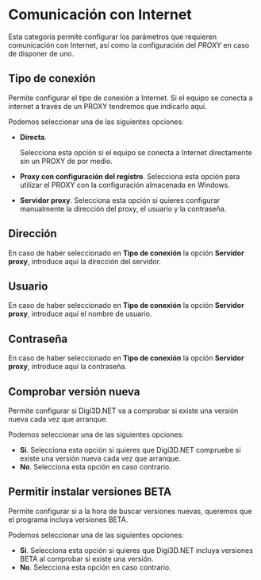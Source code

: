 # Comunicación con Internet

Esta categoría permite configurar los parámetros que requieren comunicación con Internet, así como la configuración del _PROXY_ en caso de disponer de uno.

## Tipo de conexión

Permite configurar el tipo de conexión a Internet. Si el equipo se conecta a internet a través de un PROXY tendremos que indicarlo aquí.

Podemos seleccionar una de las siguientes opciones:

* **Directa**.

  Selecciona esta opción si el equipo se conecta a Internet directamente sin un PROXY de por medio.

* **Proxy con configuración del registro**. Selecciona esta opción para utilizar el PROXY con la configuración almacenada en Windows.
* **Servidor proxy**. Selecciona esta opción si quieres configurar manualmente la dirección del proxy, el usuario y la contraseña.

## Dirección

En caso de haber seleccionado en **Tipo de conexión** la opción **Servidor proxy**, introduce aquí la dirección del servidor.

## Usuario

En caso de haber seleccionado en **Tipo de conexión** la opción **Servidor proxy**, introduce aquí el nombre de usuario.

## Contraseña

En caso de haber seleccionado en **Tipo de conexión** la opción **Servidor proxy**, introduce aquí la contraseña.

## Comprobar versión nueva

Permite configurar si Digi3D.NET va a comprobar si existe una versión nueva cada vez que arranque.

Podemos seleccionar una de las siguientes opciones:

* **Si**. Selecciona esta opción si quieres que Digi3D.NET compruebe si existe una versión nueva cada vez que arranque.
* **No**. Selecciona esta opción en caso contrario.

## Permitir instalar versiones BETA

Permite configurar si a la hora de buscar versiones nuevas, queremos que el programa incluya versiones BETA.

Podemos seleccionar una de las siguientes opciones:

* **Si**. Selecciona esta opción si quieres que Digi3D.NET incluya versiones BETA al comprobar si existe una versión.
* **No**. Selecciona esta opción en caso contrario.





